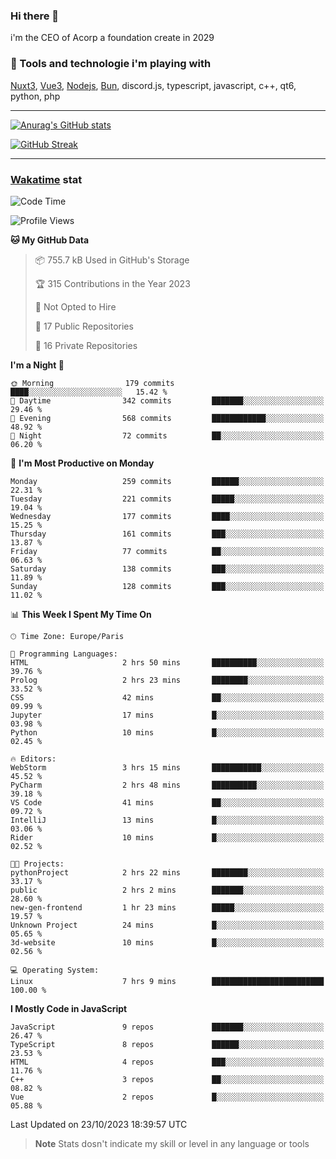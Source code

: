 ### Hi there 👋

i'm the CEO of Acorp a foundation create in 2029  

### 🧰 Tools and technologie i'm playing with

[Nuxt3](https://nuxt.com), [Vue3](https://vuejs.org/), [Nodejs](https://nodejs.org), [Bun](https://bun.sh/), discord.js, typescript, javascript, c++, qt6, python, php

---

[![Anurag's GitHub stats](https://github-readme-stats.vercel.app/api?username=ackimixs&show_icons=true&theme=github_dark&count_private=true)](https://www.ackimixs.xyz)

[![GitHub Streak](https://github-readme-streak-stats.herokuapp.com?user=Ackimixs&theme=github-dark-blue&date_format=j%20M%5B%20Y%5D&mode=weekly)](https://git.io/streak-stats)

---
 
 ### [Wakatime](https://wakatime.com/) stat

<!--START_SECTION:waka-->
![Code Time](http://img.shields.io/badge/Code%20Time-808%20hrs%2015%20mins-blue)

![Profile Views](http://img.shields.io/badge/Profile%20Views-0-blue)

**🐱 My GitHub Data** 

> 📦 755.7 kB Used in GitHub's Storage 
 > 
> 🏆 315 Contributions in the Year 2023
 > 
> 🚫 Not Opted to Hire
 > 
> 📜 17 Public Repositories 
 > 
> 🔑 16 Private Repositories 
 > 
**I'm a Night 🦉** 

```text
🌞 Morning                179 commits         ████░░░░░░░░░░░░░░░░░░░░░   15.42 % 
🌆 Daytime                342 commits         ███████░░░░░░░░░░░░░░░░░░   29.46 % 
🌃 Evening                568 commits         ████████████░░░░░░░░░░░░░   48.92 % 
🌙 Night                  72 commits          ██░░░░░░░░░░░░░░░░░░░░░░░   06.20 % 
```
📅 **I'm Most Productive on Monday** 

```text
Monday                   259 commits         ██████░░░░░░░░░░░░░░░░░░░   22.31 % 
Tuesday                  221 commits         █████░░░░░░░░░░░░░░░░░░░░   19.04 % 
Wednesday                177 commits         ████░░░░░░░░░░░░░░░░░░░░░   15.25 % 
Thursday                 161 commits         ███░░░░░░░░░░░░░░░░░░░░░░   13.87 % 
Friday                   77 commits          ██░░░░░░░░░░░░░░░░░░░░░░░   06.63 % 
Saturday                 138 commits         ███░░░░░░░░░░░░░░░░░░░░░░   11.89 % 
Sunday                   128 commits         ███░░░░░░░░░░░░░░░░░░░░░░   11.02 % 
```


📊 **This Week I Spent My Time On** 

```text
🕑︎ Time Zone: Europe/Paris

💬 Programming Languages: 
HTML                     2 hrs 50 mins       ██████████░░░░░░░░░░░░░░░   39.76 % 
Prolog                   2 hrs 23 mins       ████████░░░░░░░░░░░░░░░░░   33.52 % 
CSS                      42 mins             ██░░░░░░░░░░░░░░░░░░░░░░░   09.99 % 
Jupyter                  17 mins             █░░░░░░░░░░░░░░░░░░░░░░░░   03.98 % 
Python                   10 mins             █░░░░░░░░░░░░░░░░░░░░░░░░   02.45 % 

🔥 Editors: 
WebStorm                 3 hrs 15 mins       ███████████░░░░░░░░░░░░░░   45.52 % 
PyCharm                  2 hrs 48 mins       ██████████░░░░░░░░░░░░░░░   39.18 % 
VS Code                  41 mins             ██░░░░░░░░░░░░░░░░░░░░░░░   09.72 % 
IntelliJ                 13 mins             █░░░░░░░░░░░░░░░░░░░░░░░░   03.06 % 
Rider                    10 mins             █░░░░░░░░░░░░░░░░░░░░░░░░   02.52 % 

🐱‍💻 Projects: 
pythonProject            2 hrs 22 mins       ████████░░░░░░░░░░░░░░░░░   33.17 % 
public                   2 hrs 2 mins        ███████░░░░░░░░░░░░░░░░░░   28.60 % 
new-gen-frontend         1 hr 23 mins        █████░░░░░░░░░░░░░░░░░░░░   19.57 % 
Unknown Project          24 mins             █░░░░░░░░░░░░░░░░░░░░░░░░   05.65 % 
3d-website               10 mins             █░░░░░░░░░░░░░░░░░░░░░░░░   02.56 % 

💻 Operating System: 
Linux                    7 hrs 9 mins        █████████████████████████   100.00 % 
```

**I Mostly Code in JavaScript** 

```text
JavaScript               9 repos             ███████░░░░░░░░░░░░░░░░░░   26.47 % 
TypeScript               8 repos             ██████░░░░░░░░░░░░░░░░░░░   23.53 % 
HTML                     4 repos             ███░░░░░░░░░░░░░░░░░░░░░░   11.76 % 
C++                      3 repos             ██░░░░░░░░░░░░░░░░░░░░░░░   08.82 % 
Vue                      2 repos             █░░░░░░░░░░░░░░░░░░░░░░░░   05.88 % 
```




 Last Updated on 23/10/2023 18:39:57 UTC
<!--END_SECTION:waka-->

> **Note**
> Stats dosn't indicate my skill or level in any language or tools
